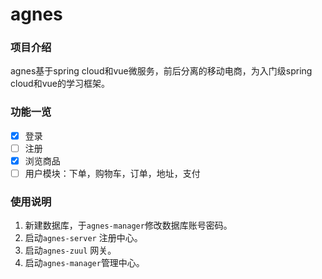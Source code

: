 # agnes

### 项目介绍
agnes基于spring cloud和vue微服务，前后分离的移动电商，为入门级spring cloud和vue的学习框架。

### 功能一览
- [x] 登录
- [ ] 注册
- [x] 浏览商品
- [ ] 用户模块：下单，购物车，订单，地址，支付

### 使用说明
1. 新建数据库，于`agnes-manager`修改数据库账号密码。
2. 启动`agnes-server` 注册中心。
3. 启动`agnes-zuul` 网关。
4. 启动`agnes-manager`管理中心。
